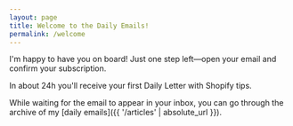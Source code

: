 ```yaml
---
layout: page
title: Welcome to the Daily Emails!
permalink: /welcome
---
```


I'm happy to have you on board! 
Just one step left—open your email and confirm your subscription.

In about 24h you'll receive your first Daily Letter with Shopify tips.

While waiting for the email to appear in your inbox, you can go through the archive of my [daily emails]({{ '/articles' | absolute_url }}).
